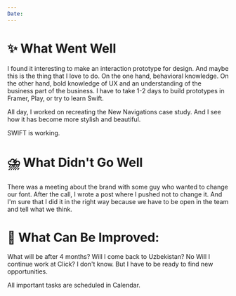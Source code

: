 ```yaml
---
Date:
---
```



# **✨ What Went Well**

I found it interesting to make an interaction prototype for design. And maybe this is the thing that I love to do.
On the one hand, behavioral knowledge. On the other hand, bold knowledge of UX and an understanding of the business part of the business. 
I have to take 1-2 days to build prototypes in Framer, Play, or try to learn Swift.

All day, I worked on recreating the New Navigations case study. And I see how it has become more stylish and beautiful.

SWIFT is working. 

#  **⛈️ What Didn't Go Well**

There was a meeting about the brand with some guy who wanted to change our font. After the call, I wrote a post where I pushed not to change it. And I'm sure that I did it in the right way because we have to be open in the team and tell what we think.



# **💫 What Can Be Improved**:

What will be after 4 months? 
Will I come back to Uzbekistan? No
Will I continue work at Click? I don't know. But I have to be ready to find new opportunities. 

All important tasks are scheduled in Calendar. 

